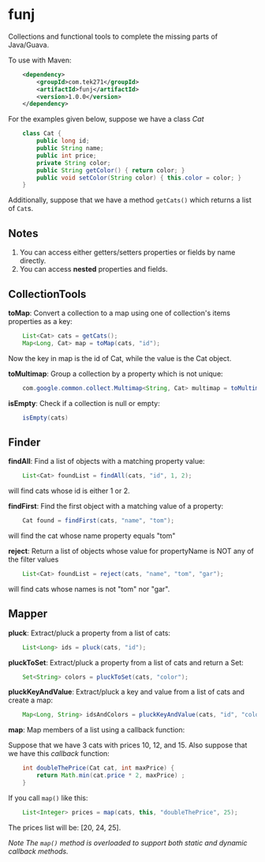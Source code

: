 funj
====

Collections and functional tools to complete the missing parts of Java/Guava.

To use with Maven:

```XML
	<dependency>
		<groupId>com.tek271</groupId>
		<artifactId>funj</artifactId>
		<version>1.0.0</version>
	</dependency>
```

For the examples given below, suppose we have a class *Cat*

```Java
	class Cat {
		public long id;
		public String name;
		public int price;
		private String color;
		public String getColor() { return color; }
		public void setColor(String color) { this.color = color; }
	}
```

Additionally, suppose that we have a method `getCats()` which returns a list
of `Cat`s.

Notes
-----

1. You can access either getters/setters properties or fields by name directly.
2. You can access **nested** properties and fields.


CollectionTools
---------------
**toMap**: Convert a collection to a map using one of collection's items properties
as a key:

```Java
	List<Cat> cats = getCats();
	Map<Long, Cat> map = toMap(cats, "id");
```

Now the key in map is the id of Cat, while the value is the Cat object.

**toMultimap**: Group a collection by a property which is not unique:

```Java
	com.google.common.collect.Multimap<String, Cat> multimap = toMultimap(cats, "color");
```

**isEmpty**: Check if a collection is null or empty:

```Java
	isEmpty(cats)
```

Finder
------
**findAll**: Find a list of objects with a matching property value:

```Java
	List<Cat> foundList = findAll(cats, "id", 1, 2);
```

will find cats whose id is either 1 or 2.


**findFirst**: Find the first object with a matching value of a property:

```Java
	Cat found = findFirst(cats, "name", "tom");
```

will find the cat whose name property equals "tom"

**reject**: Return a list of objects whose value for propertyName is NOT
any of the filter values

```Java
	List<Cat> foundList = reject(cats, "name", "tom", "gar");
```

will find cats whose names is not "tom" nor "gar".


Mapper
------
**pluck**: Extract/pluck a property from a list of cats:

```Java
	List<Long> ids = pluck(cats, "id");
```

**pluckToSet**: Extract/pluck a property from a list of cats and return a Set:

```Java
	Set<String> colors = pluckToSet(cats, "color");
```

**pluckKeyAndValue**: Extract/pluck a key and value from a list of cats and create a map:

```Java
	Map<Long, String> idsAndColors = pluckKeyAndValue(cats, "id", "color");
```

**map**: Map members of a list using a callback function:

Suppose that we have 3 cats with prices 10, 12, and 15. Also suppose that we
have this *callback* function:

```Java
	int doubleThePrice(Cat cat, int maxPrice) {
		return Math.min(cat.price * 2, maxPrice) ;
	}
```

If you call `map()` like this:

```Java
	List<Integer> prices = map(cats, this, "doubleThePrice", 25);
```

The prices list will be: [20, 24, 25].

*Note The `map()` method is overloaded to support both static and dynamic callback
methods.*

